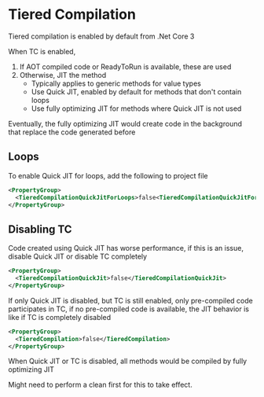 # Tiered Compilation

Tiered compilation is enabled by default from .Net Core 3

When TC is enabled,

1. If AOT compiled code or ReadyToRun is available, these are used
2. Otherwise, JIT the method
   - Typically applies to generic methods for value types
   - Use Quick JIT, enabled by default for methods that don't contain loops
   - Use fully optimizing JIT for methods where Quick JIT is not used

Eventually, the fully optimizing JIT would create code in the background that
replace the code generated before

## Loops

To enable Quick JIT for loops, add the following to project file

```xml
<PropertyGroup>
  <TieredCompilationQuickJitForLoops>false<TieredCompilationQuickJitForLoops>
</PropertyGroup>
```

## Disabling TC

Code created using Quick JIT has worse performance, if this is an issue, disable
Quick JIT or disable TC completely

```xml
<PropertyGroup>
  <TieredCompilationQuickJit>false</TieredCompilationQuickJit>
</PropertyGroup>
```

If only Quick JIT is disabled, but TC is still enabled, only pre-compiled code
participates in TC, if no pre-compiled code is available, the JIT behavior is
like if TC is completely disabled

```xml
<PropertyGroup>
  <TieredCompilation>false</TieredCompilation>
</PropertyGroup>
```

When Quick JIT or TC is disabled, all methods would be compiled by fully
optimizing JIT

Might need to perform a clean first for this to take effect.
